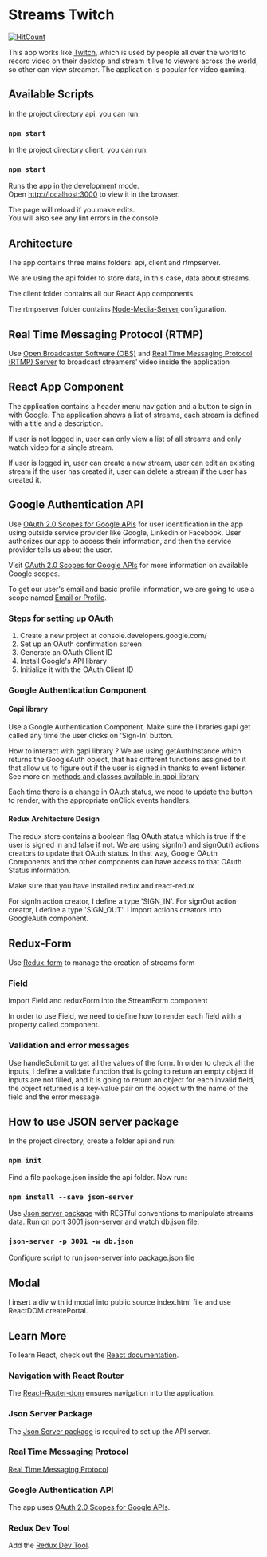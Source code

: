 # Streams Twitch

[![HitCount](http://hits.dwyl.com/JananyMano/streams.svg)](http://hits.dwyl.com/JananyMano/streams)

This app works like [Twitch](https://www.twitch.tv/), which is used by people all over the world to record video on their desktop and stream it live to viewers across the world, so other can view streamer. The application is popular for video gaming.

## Available Scripts

In the project directory api, you can run:

### `npm start`

In the project directory client, you can run:

### `npm start`

Runs the app in the development mode.<br />
Open [http://localhost:3000](http://localhost:3000) to view it in the browser.

The page will reload if you make edits.<br />
You will also see any lint errors in the console.

## Architecture

The app contains three mains folders: api, client and rtmpserver.

We are using the api folder to store data, in this case, data about streams.

The client folder contains all our React App components.

The rtmpserver folder contains [Node-Media-Server](https://github.com/illuspas/Node-Media-Server) configuration.

## Real Time Messaging Protocol (RTMP)

Use [Open Broadcaster Software (OBS)](https://obsproject.com/fr) and [Real Time Messaging Protocol (RTMP) Server](https://www.adobe.com/devnet/rtmp.html) to broadcast streamers' video inside the application

## React App Component

The application contains a header menu navigation and a button to sign in with Google. The application shows a list of streams, each stream is defined with a title and a description.

If user is not logged in, user can only view a list of all streams and only watch video for a single stream. 

If user is logged in, user can create a new stream, user can edit an existing stream if the user has created it, user can delete a stream if the user has created it.

## Google Authentication API

Use [OAuth 2.0 Scopes for Google APIs](https://developers.google.com/identity/protocols/googlescopes) for user identification in the app using outside service provider like Google, Linkedin or Facebook. User authorizes our app to access their information, and then the service provider tells us about the user.

Visit [OAuth 2.0 Scopes for Google APIs](https://developers.google.com/identity/protocols/googlescopes) for more information on available Google scopes.

To get our user's email and basic profile information, we are going to use a scope named [Email or Profile](https://developers.google.com/identity/).

### Steps for setting up OAuth

1. Create a new project at console.developers.google.com/
2. Set up an OAuth confirmation screen
3. Generate an OAuth Client ID
4. Install Google's API library
5. Initialize it with the OAuth Client ID

### Google Authentication Component

#### Gapi library

Use a Google Authentication Component. Make sure the libraries gapi get called any time the user clicks on 'Sign-In' button.

How to interact with gapi library ?
We are using getAuthInstance which returns the GoogleAuth object, that has different functions assigned to it that allow us to figure out if the user is signed in thanks to event listener. 
See more on [methods and classes available in gapi library](https://developers.google.com/identity/sign-in/web/reference)

Each time there is a change in OAuth status, we need to update the button to render, with the appropriate onClick events handlers.

#### Redux Architecture Design

The redux store contains a boolean flag OAuth status which is true if the user is signed in and false if not. We are using signIn() and signOut() actions creators to update that OAuth status. In that way,  Google OAuth Components and the other components can have access to that OAuth Status information. 

Make sure that you have installed redux and react-redux

For signIn action creator, I define a type 'SIGN_IN'.
For signOut action creator, I define a type 'SIGN_OUT'.
I import actions creators into GoogleAuth component.

## Redux-Form

Use [Redux-form](https://redux-form.com/8.3.0/) to manage the creation of streams form

### Field

Import Field and reduxForm into the StreamForm component 

In order to use Field, we need to define how to render each field with a property called component.

### Validation and error messages

Use handleSubmit to get all the values of the form. In order to check all the inputs, I define a validate function that is going to return an empty object if inputs are not filled, and it is going to return an object for each invalid field, the object returned is a key-value pair on the object with the name of the field and the error message.

## How to use JSON server package

In the project directory, create a folder api and run:

### `npm init`

Find a file package.json inside the api folder. Now run:

### `npm install --save json-server`

Use [Json server package](https://www.npmjs.com/package/json-server) with RESTful conventions to manipulate streams data. Run on port 3001 json-server and watch db.json file:

### `json-server -p 3001 -w db.json`

Configure script to run json-server into package.json file

## Modal

I insert a div with id modal into public source index.html file and use ReactDOM.createPortal.

## Learn More

To learn React, check out the [React documentation](https://reactjs.org/).

### Navigation with React Router

The [React-Router-dom](https://www.npmjs.com/package/react-router-dom) ensures navigation into the application.

### Json Server Package

The [Json Server package](https://www.npmjs.com/package/json-server) is required to set up the API server.

### Real Time Messaging Protocol

[Real Time Messaging Protocol](https://www.adobe.com/devnet/rtmp.html)

### Google Authentication API

The app uses [OAuth 2.0 Scopes for Google APIs](https://developers.google.com/identity/protocols/googlescopes).

### Redux Dev Tool

Add the [Redux Dev Tool](https://chrome.google.com/webstore/detail/redux-devtools/lmhkpmbekcpmknklioeibfkpmmfibljd?hl=fr).






